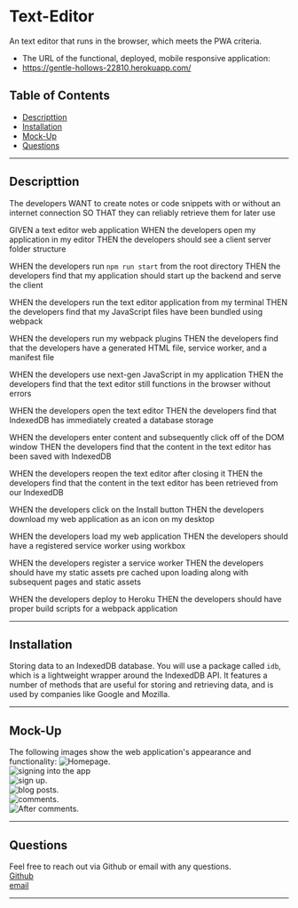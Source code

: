 # Text-Editor

An text editor that runs in the browser, which meets the PWA criteria.

- The URL of the functional, deployed, mobile responsive application:
- https://gentle-hollows-22810.herokuapp.com/

## Table of Contents

- [Descripttion](#descripttion)
- [Installation](#installation)
- [Mock-Up](#mock-up)
- [Questions](#questions)

---

## Descripttion

The developers WANT to create notes or code snippets with or without an internet connection
SO THAT they can reliably retrieve them for later use

GIVEN a text editor web application
WHEN the developers open my application in my editor
THEN the developers should see a client server folder structure

WHEN the developers run `npm run start` from the root directory
THEN the developers find that my application should start up the backend and serve the client

WHEN the developers run the text editor application from my terminal
THEN the developers find that my JavaScript files have been bundled using webpack

WHEN the developers run my webpack plugins
THEN the developers find that the developers have a generated HTML file, service worker, and a manifest file

WHEN the developers use next-gen JavaScript in my application
THEN the developers find that the text editor still functions in the browser without errors

WHEN the developers open the text editor
THEN the developers find that IndexedDB has immediately created a database storage

WHEN the developers enter content and subsequently click off of the DOM window
THEN the developers find that the content in the text editor has been saved with IndexedDB

WHEN the developers reopen the text editor after closing it
THEN the developers find that the content in the text editor has been retrieved from our IndexedDB

WHEN the developers click on the Install button
THEN the developers download my web application as an icon on my desktop

WHEN the developers load my web application
THEN the developers should have a registered service worker using workbox

WHEN the developers register a service worker
THEN the developers should have my static assets pre cached upon loading along with subsequent pages and static assets

WHEN the developers deploy to Heroku
THEN the developers should have proper build scripts for a webpack application

---

## Installation

Storing data to an IndexedDB database. You will use a package called `idb`, which is a lightweight wrapper around the IndexedDB API. It features a number of methods that are useful for storing and retrieving data, and is used by companies like Google and Mozilla.

---

## Mock-Up

The following images show the web application's appearance and functionality:
![Homepage.](./Assets/home.png)<br>
![signing into the app](./Assets/login.png)<br>
![sign up.](./Assets/signup.png)<br>
![blog posts.](./Assets/blog.png)<br>
![comments.](./Assets/comment.png)<br>
![After comments.](./Assets/aftercomment.png)<br>

---

## Questions

Feel free to reach out via Github or email with any questions. <br>
[Github](https://github.com/kayjinyi) <br>
[email](mailto:kayjinyi@gmail.com)

---
